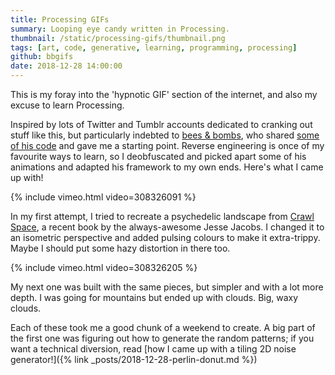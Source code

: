```yaml
---
title: Processing GIFs
summary: Looping eye candy written in Processing.
thumbnail: /static/processing-gifs/thumbnail.png
tags: [art, code, generative, learning, programming, processing]
github: bbgifs
date: 2018-12-28 14:00:00
---
```


This is my foray into the 'hypnotic GIF' section of the internet,
and also my excuse to learn Processing.

Inspired by lots of Twitter and Tumblr accounts dedicated to cranking out stuff like this,
but particularly indebted to [bees & bombs](https://beesandbombs.tumblr.com),
who shared [some of his code](https://gist.github.com/beesandbombs) and gave me a starting point.
Reverse engineering is once of my favourite ways to learn,
so I deobfuscated and picked apart some of his animations and adapted his framework to my own ends.
Here's what I came up with!

{% include vimeo.html video=308326091 %}

In my first attempt, I tried to recreate a psychedelic landscape from
[Crawl Space](http://koyamapress.com/projects/crawl-space),
a recent book by the always-awesome Jesse Jacobs.
I changed it to an isometric perspective and added pulsing colours to make it extra-trippy.
Maybe I should put some hazy distortion in there too.

{% include vimeo.html video=308326205 %}

My next one was built with the same pieces, but simpler and with a lot more depth.
I was going for mountains but ended up with clouds. Big, waxy clouds.

Each of these took me a good chunk of a weekend to create.
A big part of the first one was figuring out how to generate the random patterns;
if you want a technical diversion, read
[how I came up with a tiling 2D noise generator!]({% link _posts/2018-12-28-perlin-donut.md %})
